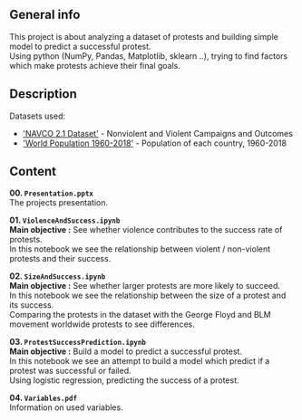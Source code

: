 ## General info
This project is about analyzing a dataset of protests and building simple model to predict a successful protest. <br />
Using python (NumPy, Pandas, Matplotlib, sklearn ..), trying to find factors which make protests achieve their final goals.

## Description
Datasets used:
  - ['NAVCO 2.1 Dataset'](https://dataverse.harvard.edu/dataset.xhtml?persistentId=doi:10.7910/DVN/MHOXDV) - Nonviolent and Violent Campaigns and Outcomes
  - ['World Population 1960-2018'](https://www.kaggle.com/imdevskp/world-population-19602018) - Population of each country, 1960-2018

## Content

__00.  `Presentation.pptx`__ <br />
      The projects presentation. <br />

__01.  `ViolenceAndSuccess.ipynb`__ <br />
      __Main objective :__ See whether violence contributes to the success rate of protests.  <br />
      In this notebook we see the relationship between violent / non-violent protests and their success. <br />
 
__02.  `SizeAndSuccess.ipynb`__ <br />
      __Main objective :__ See whether larger protests are more likely to succeed.  <br />
      In this notebook we see the relationship between the size of a protest and its success. <br />
      Comparing the protests in the dataset with the George Floyd and BLM movement worldwide protests to see differences. <br />

__03.  `ProtestSuccessPrediction.ipynb`__ <br />
     __Main objective :__ Build a model to predict a successful protest. <br />
      In this notebook we see an attempt to build a model which predict if a protest was successful or failed. <br />
      Using logistic regression, predicting the success of a protest. <br />
  
__04.  `Variables.pdf`__ <br />
     Information on used variables.

